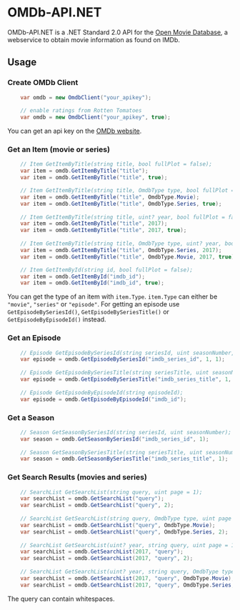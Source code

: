 # OMDb-API.NET
OMDb-API.NET is a .NET Standard 2.0 API for the [Open Movie Database](http://www.omdbapi.com/), 
a webservice to obtain movie information as found on IMDb. 

## Usage ##

### Create OMDb Client ###
```cs
    var omdb = new OmdbClient("your_apikey");
    
    // enable ratings from Rotten Tomatoes
    var omdb = new OmdbClient("your_apikey", true);
```
You can get an api key on the [OMDb website](http://www.omdbapi.com/).

### Get an Item (movie or series) ###
```cs
    // Item GetItemByTitle(string title, bool fullPlot = false);
    var item = omdb.GetItemByTitle("title");
    var item = omdb.GetItemByTitle("title", true);

    // Item GetItemByTitle(string title, OmdbType type, bool fullPlot = false);
    var item = omdb.GetItemByTitle("title", OmdbType.Movie);
    var item = omdb.GetItemByTitle("title", OmdbType.Series, true);
    
    // Item GetItemByTitle(string title, uint? year, bool fullPlot = false);
    var item = omdb.GetItemByTitle("title", 2017);
    var item = omdb.GetItemByTitle("title", 2017, true);
    
    // Item GetItemByTitle(string title, OmdbType type, uint? year, bool fullPlot = false);
    var item = omdb.GetItemByTitle("title", OmdbType.Series, 2017);
    var item = omdb.GetItemByTitle("title", OmdbType.Movie, 2017, true);

    // Item GetItemById(string id, bool fullPlot = false);
    var item = omdb.GetItemById("imdb_id");
    var item = omdb.GetItemById("imdb_id", true);
```
You can get the type of an item with `item.Type`. `item.Type` can either be `"movie"`, `"series"` or `"episode"`. 
For getting an episode use `GetEpisodeBySeriesId()`, `GetEpisodeBySeriesTitle()` or `GetEpisodeByEpisodeId()` instead.

### Get an Episode ###
```cs
    // Episode GetEpisodeBySeriesId(string seriesId, uint seasonNumber, uint episodeNumber);
    var episode = omdb.GetEpisodeBySeriesId("imdb_series_id", 1, 1);
    
    // Episode GetEpisodeBySeriesTitle(string seriesTitle, uint seasonNumber, uint episodeNumber);
    var episode = omdb.GetEpisodeBySeriesTitle("imdb_series_title", 1, 1);
    
    // Episode GetEpisodeByEpisodeId(string episodeId);
    var episode = omdb.GetEpisodeByEpisodeId("imdb_id");
```

### Get a Season ###
```cs
    // Season GetSeasonBySeriesId(string seriesId, uint seasonNumber);
    var season = omdb.GetSeasonBySeriesId("imdb_series_id", 1);
    
    // Season GetSeasonBySeriesTitle(string seriesTitle, uint seasonNumber);
    var season = omdb.GetSeasonBySeriesTitle("imdb_series_title", 1);
```

### Get Search Results (movies and series) ###
```cs
    // SearchList GetSearchList(string query, uint page = 1);
    var searchList = omdb.GetSearchList("query");
    var searchList = omdb.GetSearchList("query", 2);
    
    // SearchList GetSearchList(string query, OmdbType type, uint page = 1);
    var searchList = omdb.GetSearchList("query", OmdbType.Movie);
    var searchList = omdb.GetSearchList("query", OmdbType.Series, 2);
    
    // SearchList GetSearchList(uint? year, string query, uint page = 1);
    var searchList = omdb.GetSearchList(2017, "query");
    var searchList = omdb.GetSearchList(2017, "query", 2);
    
    // SearchList GetSearchList(uint? year, string query, OmdbType type, uint page = 1);
    var searchList = omdb.GetSearchList(2017, "query", OmdbType.Movie);
    var searchList = omdb.GetSearchList(2017, "query", OmdbType.Series, 2);
```
The query can contain whitespaces. 
